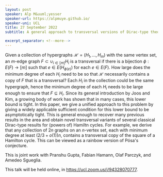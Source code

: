 ```yaml
---
layout: post
speaker: Alp M&uuml;yesser
speaker-url: https://alpmuye.github.io/
speaker-uni: UCL
title: 27 September 2022
subtitle: A general approach to transversal versions of Dirac-type theorems

excerpt_separator: <!--more-->
---
```

Given a collection of hypergraphs $\mathcal{H}=(H_1, \ldots, H_m)$ with the same vertex set, an $m$-edge graph $F\subset \cup_{i\in [m]}H_i$ is a transversal if there is a bijection $\phi:E(F)\to [m]$ such that $e\in E(H_{\phi(e)})$ for each $e\in E(F)$. How large does the minimum degree of each $H_i$ need to be so that $\mathcal{H}$ necessarily contains a copy of $F$ that is a transversal? Each $H_i$ in the collection could be the same hypergraph, hence the minimum degree of each $H_i$ needs to be large enough to ensure that $F\subseteq H_i$. Since its general introduction by Joos and Kim, a growing body of work has shown that in many cases, this lower bound is tight. In this paper, we give a unified approach to this problem by giving a widely applicable sufficient condition for this lower bound to be asymptotically tight. This is general enough to recover many previous results in the area and obtain novel transversal variants of several classical Dirac-type results for (powers of) Hamiltn cycles. For example, we derive that any collection of $2n$ graphs on an $n$-vertex set, each with minimum degree at least $(2/3+o(1))n$, contains a transversal copy of the square of a Hamilton cycle. This can be viewed as a rainbow version of P&oacute;sa's conjecture. 

This is joint work with Pranshu Gupta, Fabian Hamann, Olaf Parczyk, and Amedeo Sgueglia. 

This talk will be held online, in <a href = "https://ucl.zoom.us/j/94328070777">https://ucl.zoom.us/j/94328070777</a>.
<!--more-->
